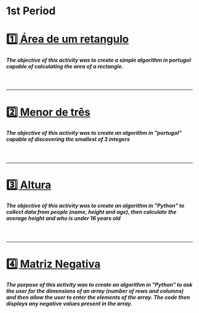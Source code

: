 <h1 text-align=center>1st Period</h1>

<div>
  <h1 text-align="center"><a href="AreaRetangulo.ALG">1️⃣ Área de um retangulo</a></h1>
  <h5>The objective of this activity was to create a simple algorithm in portugol capable of calculating the area of a rectangle.</h5>
</div>
</br>

---

<div>
   <h1><a href="MENORDETRES.ALG">2️⃣ Menor de três</a></h1>
   <h5>The objective of this activity was to create an algorithm in "portugol" capable of discovering the smallest of 3 integers</h5>
</div>
</br>

---

<div>
   <h1><a href="altura.py">3️⃣ Altura</a></h1>
   <h5>The objective of this activity was to create an algorithm in "Python" to collect data from people (name, height and age), then calculate the average height and who is under 16 years old</h5>
</div>
</br>

---

<div>
   <h1><a href="matrizNegativa.py">4️⃣ Matriz Negativa</a></h1>
   <h5>The purpose of this activity was to create an algorithm in "Python" to ask the user for the dimensions of an array (number of rows and columns) and then allow the user to enter the elements of the array. The code then displays any negative values present in the array.</h5>
</div>
